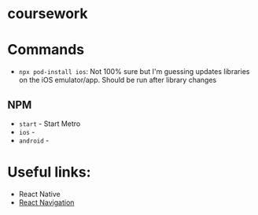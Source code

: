 # coursework


# Commands
- `npx pod-install ios`: Not 100% sure but I'm guessing updates libraries on the iOS emulator/app. Should be run after library changes

## NPM
- `start` - Start Metro
- `ios` - 
- `android` - 

# Useful links:
- React Native 
- [React Navigation](https://reactnavigation.org/docs/getting-started)
